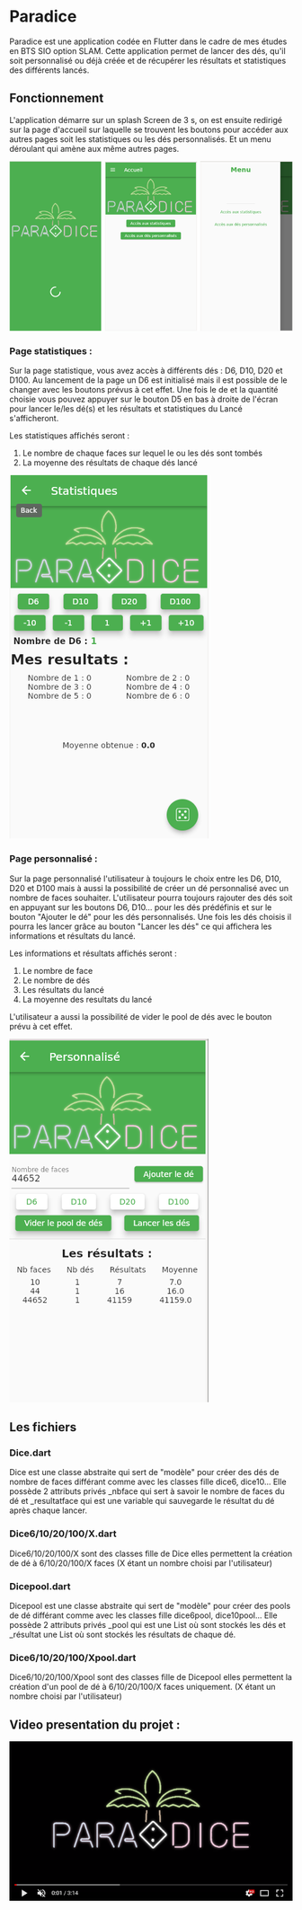 # Paradice

Paradice est une application codée en Flutter dans le cadre de mes études en BTS SIO option SLAM.
Cette application permet de lancer des dés, qu'il soit personnalisé ou déjà créée et de récupérer les résultats 
et statistiques des différents lancés.

## Fonctionnement

L'application démarre sur un splash Screen de 3 s, on est ensuite redirigé sur la page d'accueil sur laquelle se trouvent les boutons pour accéder 
aux autres pages soit les statistiques ou les dés personnalisés. Et un menu déroulant  qui amène aux même autres pages.

![partie1](paradice_img/partie1.png)

### Page statistiques :

Sur la page statistique, vous avez accès à différents dés : D6, D10, D20 et D100. Au lancement de la page un D6 est initialisé mais il est possible de le changer avec les boutons prévus à cet effet. Une fois le de et la quantité choisie vous pouvez appuyer sur le bouton D5 en bas à droite de l'écran pour lancer le/les dé(s) et les résultats et statistiques du Lancé s'afficheront.

Les statistiques affichés seront :

1. Le nombre de chaque faces sur lequel le ou les dés sont tombés
2. La moyenne des résultats de chaque dés lancé

![stat](paradice_img/stat.PNG)

### Page personnalisé :

Sur la page personnalisé l'utilisateur à toujours le choix entre les D6, D10, D20 et D100 mais à aussi la possibilité de créer un dé personnalisé avec un nombre de faces souhaiter. L'utilisateur pourra toujours rajouter des dés soit en appuyant sur les boutons D6, D10... pour les dés prédéfinis et sur le bouton "Ajouter le dé" pour les dés personnalisés. Une fois les dés choisis il pourra les lancer grâce au bouton "Lancer les dés" ce qui affichera les informations et résultats du lancé.

Les informations et résultats affichés seront :

1. Le nombre de face
2. Le nombre de dés
3. Les résultats du lancé
4. La moyenne des resultats du lancé

L'utilisateur a aussi la possibilité de vider le pool de dés avec le bouton prévu à cet effet.

![perso](paradice_img/eprso.PNG)

## Les fichiers

### Dice.dart 

Dice est une classe abstraite qui sert de "modèle" pour créer des dés de nombre de faces différant comme avec les classes fille dice6, dice10... 
Elle possède 2 attributs privés _nbface qui sert à savoir le nombre de faces du dé et _resultatface qui est une variable qui sauvegarde le résultat du dé après chaque lancer.

### Dice6/10/20/100/X.dart 

Dice6/10/20/100/X sont des classes fille de Dice elles permettent la création de dé à 6/10/20/100/X faces (X étant un nombre choisi par l'utilisateur)

### Dicepool.dart

Dicepool est une classe abstraite qui sert de "modèle" pour créer des pools de dé différant comme avec les classes fille dice6pool, dice10pool...
Elle possède 2 attributs privés _pool qui est une List où sont stockés les dés et _résultat une List où sont stockés les résultats de chaque dé.

### Dice6/10/20/100/Xpool.dart 

Dice6/10/20/100/Xpool sont des classes fille de Dicepool elles permettent la création d'un pool de  dé à 6/10/20/100/X faces uniquement. (X étant un nombre choisi par l'utilisateur)

## Video presentation du projet :

[![Watch the video](paradice_img/video.png)](https://youtu.be/rgmf_-vSd5Q)

